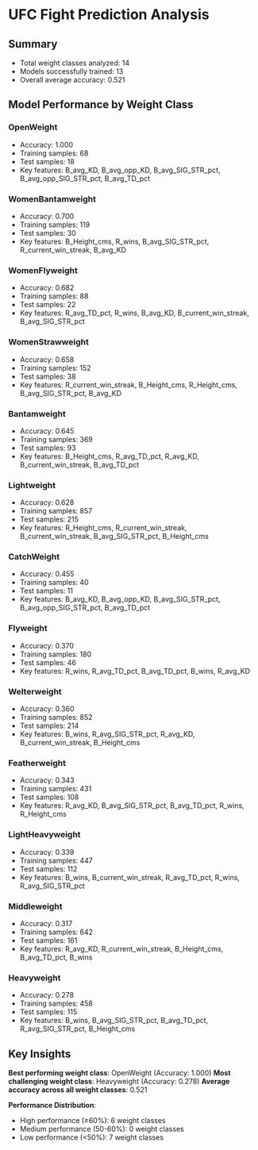 # UFC Fight Prediction Analysis

## Summary
- Total weight classes analyzed: 14
- Models successfully trained: 13
- Overall average accuracy: 0.521

## Model Performance by Weight Class

### OpenWeight
- Accuracy: 1.000
- Training samples: 68
- Test samples: 18
- Key features: B_avg_KD, B_avg_opp_KD, B_avg_SIG_STR_pct, B_avg_opp_SIG_STR_pct, B_avg_TD_pct

### WomenBantamweight
- Accuracy: 0.700
- Training samples: 119
- Test samples: 30
- Key features: B_Height_cms, R_wins, B_avg_SIG_STR_pct, R_current_win_streak, B_avg_KD

### WomenFlyweight
- Accuracy: 0.682
- Training samples: 88
- Test samples: 22
- Key features: R_avg_TD_pct, R_wins, B_avg_KD, B_current_win_streak, B_avg_SIG_STR_pct

### WomenStrawweight
- Accuracy: 0.658
- Training samples: 152
- Test samples: 38
- Key features: R_current_win_streak, B_Height_cms, R_Height_cms, B_avg_SIG_STR_pct, B_avg_KD

### Bantamweight
- Accuracy: 0.645
- Training samples: 369
- Test samples: 93
- Key features: B_Height_cms, R_avg_TD_pct, R_avg_KD, B_current_win_streak, B_avg_TD_pct

### Lightweight
- Accuracy: 0.628
- Training samples: 857
- Test samples: 215
- Key features: R_Height_cms, R_current_win_streak, B_current_win_streak, B_avg_SIG_STR_pct, B_Height_cms

### CatchWeight
- Accuracy: 0.455
- Training samples: 40
- Test samples: 11
- Key features: B_avg_KD, B_avg_opp_KD, B_avg_SIG_STR_pct, B_avg_opp_SIG_STR_pct, B_avg_TD_pct

### Flyweight
- Accuracy: 0.370
- Training samples: 180
- Test samples: 46
- Key features: R_wins, R_avg_TD_pct, B_avg_TD_pct, B_wins, R_avg_KD

### Welterweight
- Accuracy: 0.360
- Training samples: 852
- Test samples: 214
- Key features: B_wins, R_avg_SIG_STR_pct, R_avg_KD, B_current_win_streak, B_Height_cms

### Featherweight
- Accuracy: 0.343
- Training samples: 431
- Test samples: 108
- Key features: R_avg_KD, B_avg_SIG_STR_pct, B_avg_TD_pct, R_wins, R_Height_cms

### LightHeavyweight
- Accuracy: 0.339
- Training samples: 447
- Test samples: 112
- Key features: B_wins, B_current_win_streak, R_avg_TD_pct, R_wins, R_avg_SIG_STR_pct

### Middleweight
- Accuracy: 0.317
- Training samples: 642
- Test samples: 161
- Key features: R_avg_KD, R_current_win_streak, B_Height_cms, B_avg_TD_pct, B_wins

### Heavyweight
- Accuracy: 0.278
- Training samples: 458
- Test samples: 115
- Key features: B_wins, B_avg_SIG_STR_pct, B_avg_TD_pct, R_avg_SIG_STR_pct, B_Height_cms

## Key Insights

**Best performing weight class**: OpenWeight (Accuracy: 1.000)
**Most challenging weight class**: Heavyweight (Accuracy: 0.278)
**Average accuracy across all weight classes**: 0.521

**Performance Distribution**:
- High performance (≥60%): 6 weight classes
- Medium performance (50-60%): 0 weight classes
- Low performance (<50%): 7 weight classes